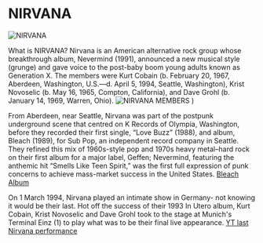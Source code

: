 # NIRVANA
![NIRVANA](https://github.com/RavicL/RavicL.github.io/assets/152232151/88985600-0770-4670-9f22-6050d74bda28)


What is NIRVANA? 
Nirvana is an American alternative rock group whose breakthrough album, Nevermind (1991), announced a new musical style (grunge) and gave voice to the post-baby boom young adults known as Generation X. The members were Kurt Cobain (b. February 20, 1967, Aberdeen, Washington, U.S.—d. April 5, 1994, Seattle, Washington), Krist Novoselic (b. May 16, 1965, Compton, California), and Dave Grohl (b. January 14, 1969, Warren, Ohio).
![NIRVANA MEMBERS](https://github.com/RavicL/RavicL.github.io/assets/152232151/59cebd39-21e9-44e1-832a-3b41cccc61e7)
)

From Aberdeen, near Seattle, Nirvana was part of the postpunk underground scene that centred on K Records of Olympia, Washington, before they recorded their first single, “Love Buzz” (1988), and album, Bleach (1989), for Sub Pop, an independent record company in Seattle. They refined this mix of 1960s-style pop and 1970s heavy metal–hard rock on their first album for a major label, Geffen; Nevermind, featuring the anthemic hit “Smells Like Teen Spirit,” was the first full expression of punk concerns to achieve mass-market success in the United States.
[Bleach Album](https://open.spotify.com/album/1KVGLuPtrMrLlyy4Je6df7?si=ecfWqGdnQmWaeMzpCvRnMg)

On 1 March 1994, Nirvana played an intimate show in Germany- not knowing it would be their last. Hot off the success of their 1993 In Utero album, Kurt Cobain, Krist Novoselic and Dave Grohl took to the stage at Munich's Terminal Einz (1) to play what was to be their final live appearance.
[YT last Nirvana performance](https://www.youtube.com/watch?v=vRHCAFiXVTM)


